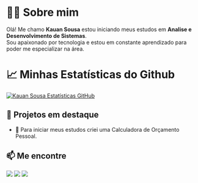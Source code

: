 # 👨‍💻 Sobre mim

Olá! Me chamo **Kauan Sousa** estou iniciando meus estudos em **Analise e Desenvolvimento de Sistemas**.  
Sou apaixonado por tecnologia e estou em constante aprendizado para poder me especializar na área.


# 📈 Minhas Estatísticas do Github

<div>
  
<a href="https://github.com/Kauan0x0">
  
  [![Kauan Sousa Estatísticas GitHub](https://github-readme-stats.vercel.app/api?username=Kauan0x0&show_icons=true&theme=dark&locale=pt-br&include_all_commits=true)](https://github.com/Kauan0x0/github-readme-stats)

</p>

## 🚀 Projetos em destaque

- 🧮 Para iniciar meus estudos criei uma Calculadora de Orçamento Pessoal.

</div>

## 📫 Me encontre

<div> 
 
  <a href="https://www.instagram.com/kzn.zz7" target="_blank"><img src="https://img.shields.io/badge/-Instagram-%23E4405F?style=for-the-badge&logo=instagram&logoColor=white" target="_blank"></a>
  <a href = "mailto:Sousakauan562@gmail.com"><img src="https://img.shields.io/badge/-Gmail-%23333?style=for-the-badge&logo=gmail&logoColor=white" target="_blank"></a>
  <a href="https://www.linkedin.com/in/kauan-sousa-32259433b" target="_blank"><img src="https://img.shields.io/badge/-LinkedIn-%230077B5?style=for-the-badge&logo=linkedin&logoColor=white" target="_blank"></a> 
  
</div>

